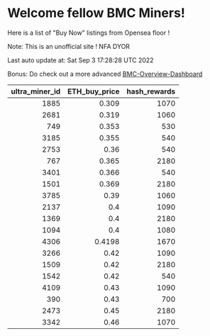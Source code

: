 # Welcome fellow BMC Miners!
Here is a list of "Buy Now" listings from Opensea floor !

Note: This is an unofficial site ! NFA DYOR

Last auto update at: Sat Sep  3 17:28:28 UTC 2022

Bonus: Do check out a more advanced [BMC-Overview-Dashboard](https://dune.com/defifunk/BMC-Overview-Dashboard)


|   ultra_miner_id |   ETH_buy_price |   hash_rewards |
|-----------------:|----------------:|---------------:|
|             1885 |          0.309  |           1070 |
|             2681 |          0.319  |           1060 |
|              749 |          0.353  |            530 |
|             3185 |          0.355  |            540 |
|             2753 |          0.36   |            540 |
|              767 |          0.365  |           2180 |
|             3401 |          0.366  |            540 |
|             1501 |          0.369  |           2180 |
|             3785 |          0.39   |           1060 |
|             2137 |          0.4    |           1090 |
|             1369 |          0.4    |           2180 |
|             1094 |          0.4    |           1080 |
|             4306 |          0.4198 |           1670 |
|             3266 |          0.42   |           1090 |
|             1509 |          0.42   |           2180 |
|             1542 |          0.42   |            540 |
|             4109 |          0.43   |           1090 |
|              390 |          0.43   |            700 |
|             2473 |          0.45   |           2180 |
|             3342 |          0.46   |           1070 |